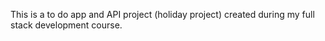 This is a to do app and API project (holiday project) created during my full stack development course.
